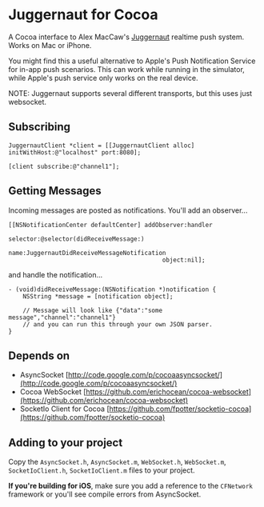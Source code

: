 # Juggernaut for Cocoa

A Cocoa interface to Alex MacCaw's [Juggernaut](https://github.com/maccman/juggernaut) realtime push system.  Works on Mac or iPhone.

You might find this a useful alternative to Apple's Push Notification Service for in-app push scenarios.  This can work while running in the simulator, while Apple's push service only works on the real device.

NOTE: Juggernaut supports several different transports, but this uses just websocket.

## Subscribing

    JuggernautClient *client = [[JuggernautClient alloc] initWithHost:@"localhost" port:8080];

    [client subscribe:@"channel1"];

## Getting Messages

Incoming messages are posted as notifications.  You'll add an observer...

    [[NSNotificationCenter defaultCenter] addObserver:handler
                                             selector:@selector(didReceiveMessage:)
                                                 name:JuggernautDidReceiveMessageNotification
                                               object:nil];

and handle the notification...

    - (void)didReceiveMessage:(NSNotification *)notification {
        NSString *message = [notification object];
     
        // Message will look like {"data":"some message","channel":"channel1"}
        // and you can run this through your own JSON parser.
    }


## Depends on

* AsyncSocket [http://code.google.com/p/cocoaasyncsocket/](http://code.google.com/p/cocoaasyncsocket/)
* Cocoa WebSocket [https://github.com/erichocean/cocoa-websocket](https://github.com/erichocean/cocoa-websocket)
* SocketIo Client for Cocoa [https://github.com/fpotter/socketio-cocoa](https://github.com/fpotter/socketio-cocoa)
 
## Adding to your project

Copy the `AsyncSocket.h`, `AsyncSocket.m`, `WebSocket.h`, `WebSocket.m`, `SocketIoClient.h`, `SocketIoClient.m` files to your project.

**If you're building for iOS**, make sure you add a reference to the `CFNetwork` framework or you'll see compile errors from AsyncSocket.

